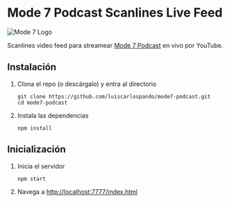 # Mode 7 Podcast Scanlines Live Feed

![Mode 7 Logo](https://raw.githubusercontent.com/luiscarlospando/mode7-podcast/master/assets/images/logos/logo-mode-7.jpg)

Scanlines video feed para streamear [Mode 7 Podcast](http://bit.ly/mode7gg) en vivo por YouTube.

## Instalación

1. Clona el repo (o descárgalo) y entra al directorio
   
   ```
   git clone https://github.com/luiscarlospando/mode7-podcast.git
   cd mode7-podcast
   ```

1. Instala las dependencias
   
   ```
   npm install
   ```

## Inicialización

1. Inicia el servidor
   
   ```
   npm start
   ```

1. Navega a [http://localhost:7777/index.html](http://localhost:7777/index.html)